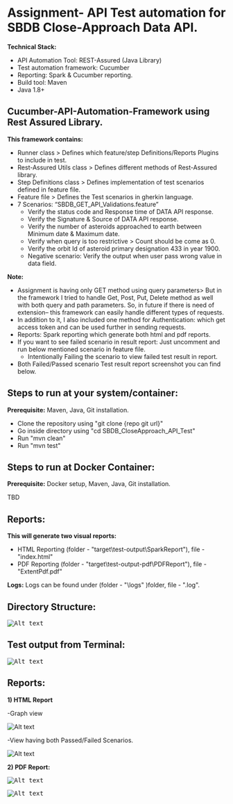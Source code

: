 # **Assignment- API Test automation for SBDB Close-Approach Data API.**

**Technical Stack:**

- API Automation Tool: REST-Assured (Java Library)
- Test automation framework: Cucumber
- Reporting: Spark & Cucumber reporting.
- Build tool: Maven
- Java 1.8+
## Cucumber-API-Automation-Framework using Rest Assured Library.
  **This framework contains:**
- Runner class > Defines which feature/step Definitions/Reports Plugins to include in test.
- Rest-Assured Utils class > Defines different methods of Rest-Assured library.
- Step Definitions class > Defines implementation of test scenarios defined in feature file.
- Feature file > Defines the Test scenarios in gherkin language.
- 7 Scenarios: “SBDB\_GET\_API\_Validations.feature”
  - Verify the status code and Response time of DATA API response.
  - Verify the Signature & Source of DATA API response.
  - Verify the number of asteroids approached to earth between Minimum date & Maximum date.
  - Verify when query is too restrictive > Count should be come as 0.
  - Verify the orbit Id of asteroid primary designation 433 in year 1900.
  - Negative scenario: Verify the output when user pass wrong value in data field.

**Note:**

- Assignment is having only GET method using query parameters> But in the framework I tried to handle Get, Post, Put, Delete method as well with both query and path parameters. So, in future if there is need of extension– this framework can easily handle different types of requests.
- In addition to it, I also included one method for Authentication: which get access token and can be used further in sending requests. 
- Reports: Spark reporting which generate both html and pdf reports.
- If you want to see failed scenario in result report: Just uncomment and run below mentioned scenario in feature file.
  - Intentionally Failing the scenario to view failed test result in report.
- Both Failed/Passed scenario Test result report screenshot you can find below.

## **Steps to run at your system/container:**
**Prerequisite:** Maven, Java, Git installation.

- Clone the repository using "git clone {repo git url}"
- Go inside directory using "cd SBDB_CloseApproach_API_Test"
- Run "mvn clean"
- Run "mvn test"

## **Steps to run at Docker Container:**
**Prerequisite:** Docker setup, Maven, Java, Git installation.

TBD

## **Reports:** 
  **This will generate two visual reports:**
- HTML Reporting (folder - "target\test-output\SparkReport"), file - "index.html"
- PDF Reporting (folder - "target\test-output-pdf\PDFReport"), file - "ExtentPdf.pdf"

**Logs:** Logs can be found under (folder - "\logs" )folder, file - ".log".
## **Directory Structure:**
<kbd>![Alt text](/readmeImages/directory.png?raw=true)</kbd>

## **Test output from Terminal:**

<kbd>![Alt text](/readmeImages/buildSuccess.png?raw=true)</kbd>

## **Reports**:

**1) HTML Report**

-Graph view

![Alt text](/readmeImages/HtmlView.png?raw=true)

-View having both Passed/Failed Scenarios.

![Alt text](/readmeImages/testScenario.png?raw=true)

**2) PDF Report:**

<kbd>![Alt text](/readmeImages/pdfReport1.png?raw=true)</kbd>

<kbd>![Alt text](/readmeImages/pdfReport2.png?raw=true)</kbd>
